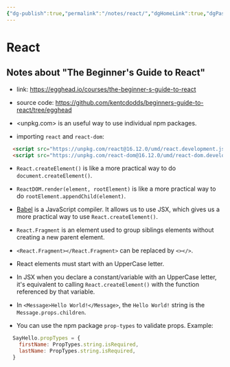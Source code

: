 ```yaml
---
{"dg-publish":true,"permalink":"/notes/react/","dgHomeLink":true,"dgPassFrontmatter":false,"dgShowBacklinks":true,"dgShowLocalGraph":true}
---
```


# React

## Notes about "The Beginner's Guide to React"

- link: <https://egghead.io/courses/the-beginner-s-guide-to-react>

- source code: <https://github.com/kentcdodds/beginners-guide-to-react/tree/egghead>

- <unpkg.com> is an useful way to use individual npm packages.

- importing `react` and `react-dom`:
```html
  <script src="https://unpkg.com/react@16.12.0/umd/react.development.js"></script>
  <script src="https://unpkg.com/react-dom@16.12.0/umd/react-dom.development.js"></script>
```

- `React.createElement()` is like a more practical way to do `document.createElement()`.

- `ReactDOM.render(element, rootElement)` is like a more practical way to do `rootElement.appendChild(element)`.

- [Babel](https://babeljs.io/) is a JavaScript compiler. It allows us to use JSX, which gives us a more practical way to use `React.createElement()`.

- `React.Fragment` is an element used to group siblings elements without creating a new parent element.

- `<React.Fragment></React.Fragment>` can be replaced by `<></>`.

- React elements must start with an UpperCase letter.

- In JSX when you declare a constant/variable with an UpperCase letter, it's equivalent to calling `React.createElement()` with the function referenced by that variable.

- In `<Message>Hello World!</Message>`, the `Hello World!` string is the `Message.props.children`.

- You can use the npm package `prop-types` to validate props. Example:
```js
  SayHello.propTypes = {
    firstName: PropTypes.string.isRequired,
    lastName: PropTypes.string.isRequired,
  }
```

